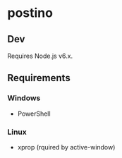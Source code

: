 # postino

## Dev

Requires Node.js v6.x.

## Requirements

### Windows

- PowerShell

### Linux

- xprop (rquired by active-window)